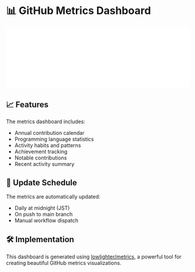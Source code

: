 # 📊 GitHub Metrics Dashboard

![Metrics](https://github.com/tsuyoshi-otake/tsuyoshi-otake/blob/main/github-metrics.svg)

## 📈 Features

The metrics dashboard includes:
- Annual contribution calendar
- Programming language statistics
- Activity habits and patterns
- Achievement tracking
- Notable contributions
- Recent activity summary

## 🔄 Update Schedule

The metrics are automatically updated:
- Daily at midnight (JST)
- On push to main branch
- Manual workflow dispatch

## 🛠 Implementation

This dashboard is generated using [lowlighter/metrics](https://github.com/lowlighter/metrics), a powerful tool for creating beautiful GitHub metrics visualizations.